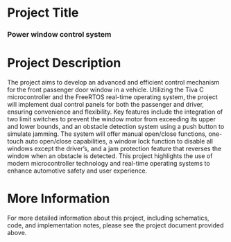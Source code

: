 # Project Title
### Power window control system

# Project Description
The project aims to develop an advanced and efficient control mechanism for the front passenger door window in a vehicle. Utilizing the Tiva C microcontroller and the FreeRTOS real-time operating system, the project will implement dual control panels for both the passenger and driver, ensuring convenience and flexibility. Key features include the integration of two limit switches to prevent the window motor from exceeding its upper and lower bounds, and an obstacle detection system using a push button to simulate jamming. The system will offer manual open/close functions, one-touch auto open/close capabilities, a window lock function to disable all windows except the driver’s, and a jam protection feature that reverses the window when an obstacle is detected. This project highlights the use of modern microcontroller technology and real-time operating systems to enhance automotive safety and user experience.

# More Information
For more detailed information about this project, including schematics, code, and implementation notes, please see the project document provided above.
